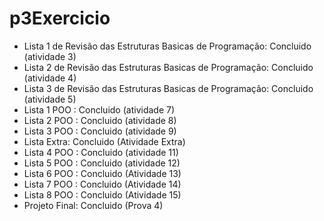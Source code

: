 # p3Exercicio
- Lista 1 de Revisão das Estruturas Basicas de Programação: Concluido (atividade 3)
- Lista 2 de Revisão das Estruturas Basicas de Programação: Concluido (atividade 4)
- Lista 3 de Revisão das Estruturas Basicas de Programação: Concluido (atividade 5)
- Lista 1 POO : Concluido (atividade 7)
- Lista 2 POO : Concluido (atividade 8)
- Lista 3 POO : Concluido (atividade 9)
- Lista Extra: Concluido (Atividade Extra)
- Lista 4 POO : Concluido (atividade 11)
- Lista 5 POO : Concluido (atividade 12)
- Lista 6 POO : Concluido (Atividade 13)
- Lista 7 POO : Concluido (Atividade 14)
- Lista 8 POO : Concluido (Atividade 15)
- Projeto Final: Concluido (Prova 4)
  
